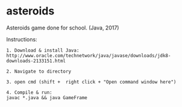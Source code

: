 # asteroids

Asteroids game done for school.
(Java, 2017)

Instructions:

	1. Download & install Java:
	http://www.oracle.com/technetwork/java/javase/downloads/jdk8-downloads-2133151.html

	2. Navigate to directory

	3. open cmd (shift +  right click + "Open command window here")

	4. Compile & run:
	javac *.java && java GameFrame
